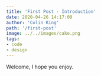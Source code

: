 ```yaml
---
title: 'First Post - Introduction'
date: 2020-04-26 14:17:00
author: 'Colin King'
path: '/first-post'
image: ../../images/cake.png
tags:
- code
- design
---
```


Welcome, I hope you enjoy. 